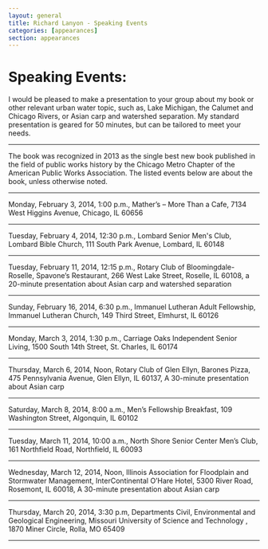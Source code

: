 ```yaml
---
layout: general
title: Richard Lanyon - Speaking Events
categories: [appearances]
section: appearances
---
```


# Speaking Events:
I would be pleased to make a presentation to your group about my book or other relevant urban water topic, such as, Lake Michigan, the Calumet and Chicago Rivers, or Asian carp and watershed separation. My standard presentation is geared for 50 minutes, but can be tailored to meet your needs. 

----

The book was recognized in 2013 as the single best new book published in the field of public works history by the Chicago Metro Chapter of the American Public Works Association. The listed events below are about the book, unless otherwise noted.

----

Monday, February 3, 2014, 1:00 p.m., Mather’s – More Than a Cafe, 7134 West Higgins Avenue, Chicago, IL 60656

----

Tuesday, February 4, 2014, 12:30 p.m., Lombard Senior Men's Club, Lombard Bible Church, 111 South Park Avenue, Lombard, IL 60148

----

Tuesday, February 11, 2014, 12:15 p.m., Rotary Club of Bloomingdale-Roselle, Spavone’s Restaurant, 266 West Lake Street, Roselle, IL 60108, a 20-minute presentation about Asian carp and watershed separation

----

Sunday, February 16, 2014, 6:30 p.m., Immanuel Lutheran Adult Fellowship, Immanuel Lutheran Church, 149 Third Street, Elmhurst, IL 60126

----

Monday, March 3, 2014, 1:30 p.m., Carriage Oaks Independent Senior Living, 1500 South 14th Street, St. Charles, IL 60174

----

Thursday, March 6, 2014, Noon, Rotary Club of Glen Ellyn, Barones Pizza, 475 Pennsylvania Avenue, Glen Ellyn, IL 60137, A 30-minute presentation about Asian carp

----

Saturday, March 8, 2014, 8:00 a.m., Men’s Fellowship Breakfast, 109 Washington Street, Algonquin, IL 60102

----

Tuesday, March 11, 2014, 10:00 a.m., North Shore Senior Center Men’s Club, 161 Northfield Road, Northfield, IL 60093

----

Wednesday, March 12, 2014, Noon, Illinois Association for Floodplain and Stormwater Management, InterContinental O’Hare Hotel, 5300 River Road, Rosemont, IL 60018, A 30-minute presentation about Asian carp 

----

Thursday, March 20, 2014, 3:30 p.m, Departments Civil, Environmental and Geological Engineering, Missouri University of Science and Technology , 1870 Miner Circle, Rolla, MO 65409

----
